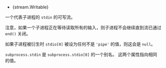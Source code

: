 <!-- YAML
added: v0.1.90
-->

* {stream.Writable}

一个代表子进程的 `stdin` 的可写流。

注意，如果一个子进程正在等待读取所有的输入，则子进程不会继续直到流已通过 `end()` 关闭。

如果子进程被衍生时 `stdio[0]` 被设为任何不是 `'pipe'` 的值，则这会是 `null`。

`subprocess.stdin` 是 `subprocess.stdio[0]` 的一个别名。
这两个属性指向相同的值。

<a name="child_process_child_stdio"></a>
